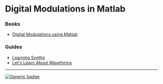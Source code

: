 # Digital Modulations in Matlab

### Books 

- [Digital Modulations using Matlab](https://www.amazon.com/-/pt/dp/B0735L33GQ?ref_=ast_author_mpb)

### Guides

- [Learning Synths ](https://learningsynths.ableton.com/pt/get-started/get-started-making-sounds) 
- [Let's Learn About Waveforms](https://pudding.cool/2018/02/waveforms/) 

--- 
[![Generic badge](https://img.shields.io/badge/MATLAB-R2023a-BLUE.svg)](https://shields.io/)



